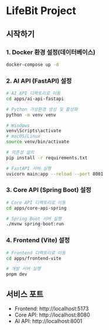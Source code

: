 # LifeBit Project

## 시작하기

### 1. Docker 환경 설정(데이터베이스)
```bash
docker-compose up -d
```

### 2. AI API (FastAPI) 설정
```bash
# AI API 디렉토리로 이동
cd apps/ai-api-fastapi

# Python 가상환경 생성 및 활성화
python -m venv venv

# Windows
venv\Scripts\activate
# macOS/Linux
source venv/bin/activate

# 의존성 설치
pip install -r requirements.txt

# FastAPI 서버 실행
uvicorn main:app --reload --port 8001
```

### 3. Core API (Spring Boot) 설정
```bash
# Core API 디렉토리로 이동
cd apps/core-api-spring

# Spring Boot 서버 실행
./mvnw spring-boot:run
```

### 4. Frontend (Vite) 설정
```bash
# Frontend 디렉토리로 이동
cd apps/frontend-vite

# 개발 서버 실행
pnpm dev
```

## 서비스 포트
- Frontend: http://localhost:5173
- Core API: http://localhost:8080
- AI API: http://localhost:8001